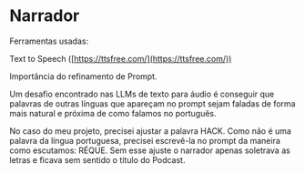 # Narrador

Ferramentas usadas:

Text to Speech ([https://ttsfree.com/](https://ttsfree.com/))

Importância do refinamento de Prompt.

Um desafio encontrado nas LLMs de texto para áudio é conseguir que palavras de outras línguas que apareçam no prompt sejam faladas de forma mais natural e próxima de como falamos no português.

No caso do meu projeto, precisei ajustar a palavra HACK. Como não é uma palavra da língua portuguesa, precisei escrevê-la no prompt da maneira como escutamos: RÉQUE. Sem esse ajuste o narrador apenas soletrava as letras e ficava sem sentido o título do Podcast.